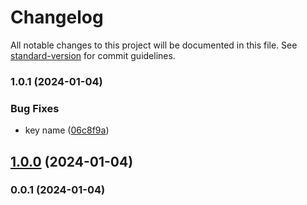 # Changelog

All notable changes to this project will be documented in this file. See [standard-version](https://github.com/conventional-changelog/standard-version) for commit guidelines.

### 1.0.1 (2024-01-04)


### Bug Fixes

* key name ([06c8f9a](https://github.com/kikobeats/github-create-secret/commit/06c8f9a841867b6704bd43369e7072cc53ab742c))

## [1.0.0](https://github.com/kikobeats/github-create-secret/compare/v0.0.1...v1.0.0) (2024-01-04)

### 0.0.1 (2024-01-04)
